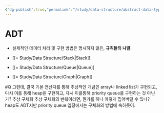 ```yaml
---
{"dg-publish":true,"permalink":"/study/data-structure/abstract-data-type/","created":"2023-12-04T23:01:55.000+09:00","updated":"2023-12-04T23:01:55.000+09:00"}
---
```


# ADT
- 실제적인 데이터 처리 및 구현 방법은 명시하지 않은, **규칙들의 나열**.

- [[= Study/Data Structure/Stack\|Stack]]
- [[= Study/Data Structure/Queue\|Queue]]
- [[= Study/Data Structure/Graph\|Graph]]


#Q 그런데, 결국 기본 연산자를 통해 추상적인 개념인 array나 linked list가 구현되고, 다시 이를 통해 heap을 구현하고, 다시 이를통해 priority queue를 구현하는 것 아닌가? 추상 구체화 추상 구체화의 반복이라면, 뭔가를 하나 이렇게 집어버릴 수 있나? heap도 ADT지만  priority queue 입장에서는 구체화의 방법에 속하듯이.